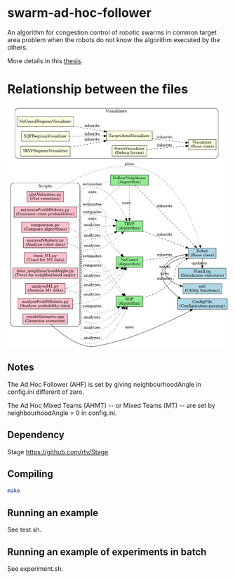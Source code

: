 # swarm-ad-hoc-follower

An algorithm for congestion control of robotic swarms in common target area problem when the robots do not know the algorithm executed by the others. 

More details in this [thesis](https://www.research.lancs.ac.uk/portal/services/downloadRegister/401931354/2023passosphd.pdf).

# Relationship between the files

![File relations](fileRelationship.jpeg)

## Notes

The Ad Hoc Follower (AHF) is set by giving neighbourhoodAngle in config.ini different of zero. 

The Ad Hoc Mixed Teams (AHMT) -- or Mixed Teams (MT) -- are set by neighbourhoodAngle = 0 in config.ini.

## Dependency
Stage 
https://github.com/rtv/Stage

## Compiling
```sh
make
```

## Running an example
See test.sh.

## Running an example of experiments in batch
See experiment.sh.


